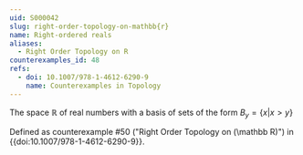 ```yaml
---
uid: S000042
slug: right-order-topology-on-mathbb{r}
name: Right-ordered reals
aliases:
  - Right Order Topology on R
counterexamples_id: 48
refs:
  - doi: 10.1007/978-1-4612-6290-9 
    name: Counterexamples in Topology
---
```

The space $\mathbb{R}$ of real numbers with a basis of sets of the form
$B_y=\{x|x>y\}$

Defined as counterexample #50 ("Right Order Topology on \(\mathbb R\)")
in {{doi:10.1007/978-1-4612-6290-9}}.
